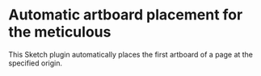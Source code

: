 # Automatic artboard placement for the meticulous

This Sketch plugin automatically places the first artboard of a page at the specified origin.
